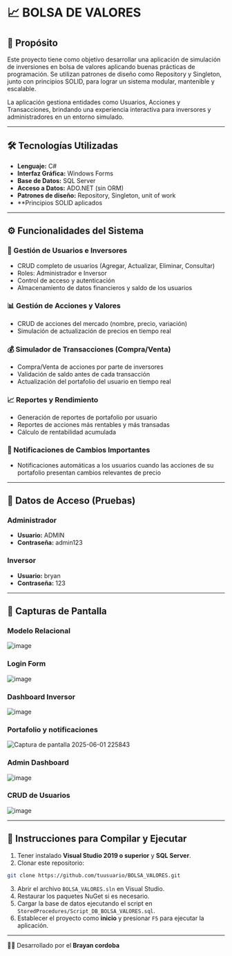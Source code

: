 
# 📈 BOLSA DE VALORES 

## 📌 Propósito
Este proyecto tiene como objetivo desarrollar una aplicación de simulación de inversiones en bolsa de valores aplicando buenas prácticas de programación. Se utilizan patrones de diseño como Repository y Singleton, junto con principios SOLID, para lograr un sistema modular, mantenible y escalable.

La aplicación gestiona entidades como Usuarios, Acciones y Transacciones, brindando una experiencia interactiva para inversores y administradores en un entorno simulado.

---

## 🛠 Tecnologías Utilizadas
- **Lenguaje:** C#
- **Interfaz Gráfica:** Windows Forms
- **Base de Datos:** SQL Server
- **Acceso a Datos:** ADO.NET (sin ORM)
- **Patrones de diseño:** Repository, Singleton, unit of work
- **Principios SOLID aplicados

---

## ⚙️ Funcionalidades del Sistema

### 👥 Gestión de Usuarios e Inversores
- CRUD completo de usuarios (Agregar, Actualizar, Eliminar, Consultar)
- Roles: Administrador e Inversor
- Control de acceso y autenticación
- Almacenamiento de datos financieros y saldo de los usuarios

### 📊 Gestión de Acciones y Valores
- CRUD de acciones del mercado (nombre, precio, variación)
- Simulación de actualización de precios en tiempo real

### 💰 Simulador de Transacciones (Compra/Venta)
- Compra/Venta de acciones por parte de inversores
- Validación de saldo antes de cada transacción
- Actualización del portafolio del usuario en tiempo real

### 📈 Reportes y Rendimiento
- Generación de reportes de portafolio por usuario
- Reportes de acciones más rentables y más transadas
- Cálculo de rentabilidad acumulada

### 🔔 Notificaciones de Cambios Importantes
- Notificaciones automáticas a los usuarios cuando las acciones de su portafolio presentan cambios relevantes de precio

---

## 🔑 Datos de Acceso (Pruebas)

### Administrador
- **Usuario:** ADMIN
- **Contraseña:** admin123

### Inversor
- **Usuario:** bryan
- **Contraseña:** 123

---

## 📸 Capturas de Pantalla

### Modelo Relacional
![image](https://github.com/user-attachments/assets/76589f58-c4d3-43c3-8936-22023cc5c509)

### Login Form
![image](https://github.com/user-attachments/assets/09255495-4932-4f05-bbbe-f20786e7b2e6)

### Dashboard Inversor
![image](https://github.com/user-attachments/assets/42efe668-79d2-48b1-a234-43af00819bba)

### Portafolio y notificaciones
![Captura de pantalla 2025-06-01 225843](https://github.com/user-attachments/assets/792a7aa4-081a-48de-bb36-dedb0015f66d)


### Admin Dashboard
![image](https://github.com/user-attachments/assets/dc329480-2695-42be-b5fe-8d9a92dd72c9)

### CRUD de Usuarios
![image](https://github.com/user-attachments/assets/5da7883a-56f4-4958-89c2-34b6cd06ad6b)

---

## 🧪 Instrucciones para Compilar y Ejecutar

1. Tener instalado **Visual Studio 2019 o superior** y **SQL Server**.
2. Clonar este repositorio:

```bash
git clone https://github.com/tuusuario/BOLSA_VALORES.git
```

3. Abrir el archivo `BOLSA_VALORES.sln` en Visual Studio.
4. Restaurar los paquetes NuGet si es necesario.
5. Cargar la base de datos ejecutando el script en `StoredProcedures/Script_DB_BOLSA_VALORES.sql`.
6. Establecer el proyecto como **inicio** y presionar `F5` para ejecutar la aplicación.

---

👨‍💻 Desarrollado por el **Brayan cordoba**
